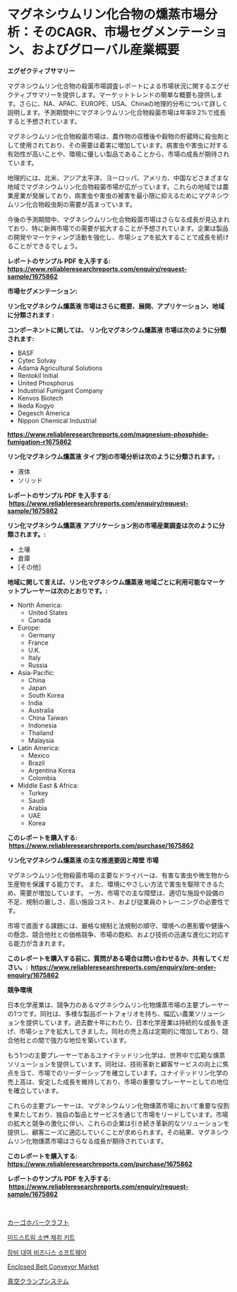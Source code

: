 <p><h1>マグネシウムリン化合物の燻蒸市場分析：そのCAGR、市場セグメンテーション、およびグローバル産業概要</h1></p><p><strong>エグゼクティブサマリー</strong></p>
<p><p>マグネシウムリン化合物の殺菌市場調査レポートによる市場状況に関するエグゼクティブサマリーを提供します。マーケットトレンドの簡単な概要も提供します。さらに、NA、APAC、EUROPE、USA、Chinaの地理的分布について詳しく説明します。予測期間中にマグネシウムリン化合物殺菌市場は年率9.2%で成長すると予想されています。</p><p>マグネシウムリン化合物殺菌市場は、農作物の収穫後や穀物の貯蔵時に殺虫剤として使用されており、その需要は着実に増加しています。病害虫や害虫に対する有効性が高いことや、環境に優しい製品であることから、市場の成長が期待されています。</p><p>地理的には、北米、アジア太平洋、ヨーロッパ、アメリカ、中国などさまざまな地域でマグネシウムリン化合物殺菌市場が広がっています。これらの地域では農業産業が発展しており、病害虫や害虫の被害を最小限に抑えるためにマグネシウムリン化合物殺虫剤の需要が高まっています。</p><p>今後の予測期間中、マグネシウムリン化合物殺菌市場はさらなる成長が見込まれており、特に新興市場での需要が拡大することが予想されています。企業は製品の開発やマーケティング活動を強化し、市場シェアを拡大することで成長を続けることができるでしょう。</p></p>
<p><strong>レポートのサンプル PDF を入手する: <a href="https://www.reliableresearchreports.com/enquiry/request-sample/1675862">https://www.reliableresearchreports.com/enquiry/request-sample/1675862</a></strong></p>
<p><strong>市場セグメンテーション:</strong></p>
<p><strong> リン化マグネシウム燻蒸液 市場はさらに概要、展開、アプリケーション、地域に分類されます :</strong></p>
<p><strong>コンポーネントに関しては、 リン化マグネシウム燻蒸液 市場は次のように分類されます: &nbsp;</strong></p>
<p><ul><li>BASF</li><li>Cytec Solvay</li><li>Adama Agricultural Solutions</li><li>Rentokil Initial</li><li>United Phosphorus</li><li>Industrial Fumigant Company</li><li>Kenvos Biotech</li><li>Ikeda Kogyo</li><li>Degesch America</li><li>Nippon Chemical Industrial</li></ul></p>
<p><strong><a href="https://www.reliableresearchreports.com/magnesium-phosphide-fumigation-r1675862">https://www.reliableresearchreports.com/magnesium-phosphide-fumigation-r1675862</a></strong></p>
<p><strong> リン化マグネシウム燻蒸液 タイプ別の市場分析は次のように分類されます。:</strong></p>
<p><ul><li>液体</li><li>ソリッド</li></ul></p>
<p><strong>レポートのサンプル PDF を入手する: &nbsp;<a href="https://www.reliableresearchreports.com/enquiry/request-sample/1675862">https://www.reliableresearchreports.com/enquiry/request-sample/1675862</a></strong></p>
<p><strong> リン化マグネシウム燻蒸液 アプリケーション別の市場産業調査は次のように分類されます。:</strong></p>
<p><ul><li>土壌</li><li>倉庫</li><li>[その他]</li></ul></p>
<p><strong>地域に関して言えば、リン化マグネシウム燻蒸液 地域ごとに利用可能なマーケットプレーヤーは次のとおりです。:</strong></p>
<p><ul>
    <li>
        North America:
        <ul>
            <li>United States</li>
            <li>Canada</li>
        </ul>
    </li>
    <li>
        Europe:
        <ul>
            <li>Germany</li>
            <li>France</li>
            <li>U.K.</li>
            <li>Italy</li>
            <li>Russia</li>
        </ul>
    </li>
    <li>
        Asia-Pacific:
        <ul>
            <li>China</li>
            <li>Japan</li>
            <li>South Korea</li>
            <li>India</li>
            <li>Australia</li>
            <li>China Taiwan</li>
            <li>Indonesia</li>
            <li>Thailand</li>
            <li>Malaysia</li>
        </ul>
    </li>
    <li>
        Latin America:
        <ul>
            <li>Mexico</li>
            <li>Brazil</li>
            <li>Argentina Korea</li>
            <li>Colombia</li>
        </ul>
    </li>
    <li>
        Middle East & Africa:
        <ul>
            <li>Turkey</li>
            <li>Saudi</li>
            <li>Arabia</li>
            <li>UAE</li>
            <li>Korea</li>
        </ul>
    </li>
    </ul></p>
<p><strong>このレポートを購入する: &nbsp;<a href="https://www.reliableresearchreports.com/purchase/1675862">https://www.reliableresearchreports.com/purchase/1675862</a></strong></p>
<p><strong>リン化マグネシウム燻蒸液 の主な推進要因と障壁 市場</strong></p>
<p><p>マグネシウムリン化物殺菌市場の主要なドライバーは、有害な害虫や微生物から生産物を保護する能力です。 また、環境にやさしい方法で害虫を駆除できるため、需要が増加しています。 一方、市場での主な障壁は、適切な施設や設備の不足、規制の厳しさ、高い施設コスト、および従業員のトレーニングの必要性です。</p><p>市場で直面する課題には、厳格な規制と法規制の順守、環境への悪影響や健康への懸念、競合他社との価格競争、市場の飽和、および技術の迅速な進化に対応する能力が含まれます。</p></p>
<p><strong>このレポートを購入する前に、質問がある場合は問い合わせるか、共有してください。:&nbsp; <a href="https://www.reliableresearchreports.com/enquiry/pre-order-enquiry/1675862">https://www.reliableresearchreports.com/enquiry/pre-order-enquiry/1675862</a></strong></p>
<p><strong>競争環境</strong></p>
<p><p>日本化学産業は、競争力のあるマグネシウムリン化物燻蒸市場の主要プレーヤーの1つです。同社は、多様な製品ポートフォリオを持ち、幅広い農業ソリューションを提供しています。過去数十年にわたり、日本化学産業は持続的な成長を遂げ、市場シェアを拡大してきました。同社の売上高は定期的に増加しており、競合他社との間で強力な地位を築いています。</p><p>もう1つの主要プレーヤーであるユナイテッドリン化学は、世界中で広範な燻蒸ソリューションを提供しています。同社は、技術革新と顧客サービスの向上に焦点を当て、市場でのリーダーシップを確立しています。ユナイテッドリン化学の売上高は、安定した成長を維持しており、市場の重要なプレーヤーとしての地位を確立しています。</p><p>これらの主要プレーヤーは、マグネシウムリン化物燻蒸市場において重要な役割を果たしており、独自の製品とサービスを通じて市場をリードしています。市場の拡大と競争の激化に伴い、これらの企業は引き続き革新的なソリューションを提供し、顧客ニーズに適応していくことが求められます。その結果、マグネシウムリン化物燻蒸市場はさらなる成長が期待されています。</p></p>
<p><strong>このレポートを購入する: &nbsp; <a href="https://www.reliableresearchreports.com/purchase/1675862">https://www.reliableresearchreports.com/purchase/1675862</a></strong></p>
<p><strong>レポートのサンプル PDF を入手する: &nbsp;<a href="https://www.reliableresearchreports.com/enquiry/request-sample/1675862">https://www.reliableresearchreports.com/enquiry/request-sample/1675862</a></strong><strong></strong></p>
<p>&nbsp;</p>
<p><p><a href="https://medium.com/@evans21bill/%E3%82%AB%E3%83%BC%E3%82%B4%E3%83%9B%E3%83%90%E3%83%BC%E3%82%AF%E3%83%A9%E3%83%95%E3%83%88%E5%B8%82%E5%A0%B4%E3%81%AF%E5%B8%82%E5%A0%B4%E3%82%B7%E3%82%A7%E3%82%A2-%E5%B8%82%E5%A0%B4%E3%83%88%E3%83%AC%E3%83%B3%E3%83%89-%E5%B8%82%E5%A0%B4%E6%88%90%E9%95%B7%E3%81%AB%E9%96%A2%E3%81%99%E3%82%8B%E6%83%85%E5%A0%B1%E3%82%92%E6%8F%90%E4%BE%9B%E3%81%97%E3%81%BE%E3%81%99-e71d8aab7c0c">カーゴホバークラフト</a></p><p><a href="https://medium.com/@leigh.tymms/%EC%9A%94%EB%A6%AC%EC%A4%91%EB%B0%98-%EC%86%8C%EB%B3%80-%EC%88%98%EC%A7%91-%ED%82%A4%ED%8A%B8-%EC%8B%9C%EC%9E%A5-%EC%84%B1%EA%B3%B5%EC%A0%81%EC%9D%B8-%EB%B9%84%EC%A6%88%EB%8B%88%EC%8A%A4-%EC%A0%84%EB%9E%B5%EC%9D%98-%ED%95%B5%EC%8B%AC-2031%EB%85%84%EA%B9%8C%EC%A7%80-%EC%98%88%EC%B8%A1-679c05960c85">미드스트림 소변 채취 키트</a></p><p><a href="https://medium.com/@marchall15/%EC%9E%A5%EB%B9%84-%EC%9E%84%EB%8C%80-%EC%82%AC%EC%97%85-%EC%86%8C%ED%94%84%ED%8A%B8%EC%9B%A8%EC%96%B4-%EC%8B%9C%EC%9E%A5-%EC%9D%B8%EC%82%AC%EC%9D%B4%ED%8A%B8-%EC%8B%9C%EC%9E%A5-%EB%8F%99%ED%96%A5-%EC%84%B1%EC%9E%A5-2024%EB%85%84%EB%B6%80%ED%84%B0-2031%EB%85%84%EA%B9%8C%EC%A7%80-%EC%98%88%EC%B8%A1-5356744aa778">장비 대여 비즈니스 소프트웨어</a></p><p><a href="https://github.com/Chiragrp22/Market-Research-Report-List-4/blob/main/enclosed-belt-conveyor-market.md">Enclosed Belt Conveyor Market</a></p><p><a href="https://medium.com/@nic.neale/%E3%83%90%E3%82%AD%E3%83%A5%E3%83%BC%E3%83%A0%E3%82%AF%E3%83%A9%E3%83%B3%E3%83%94%E3%83%B3%E3%82%B0%E3%82%B7%E3%82%B9%E3%83%86%E3%83%A0%E5%B8%82%E5%A0%B4%E3%81%AE%E8%A6%8F%E6%A8%A1-cagr-%E3%83%88%E3%83%AC%E3%83%B3%E3%83%89204-2030-41bedcb9ecb8">真空クランプシステム</a></p></p>